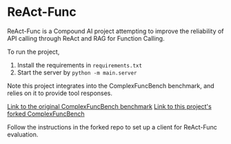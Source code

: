 # ReAct-Func

ReAct-Func is a Compound AI project attempting to improve the reliability of API calling through ReAct and RAG for Function Calling.

To run the project,
1. Install the requirements in `requirements.txt`
2. Start the server by `python -m main.server`

Note this project integrates into the ComplexFuncBench benchmark, and relies on it to provide tool responses.

[Link to the original ComplexFuncBench benchmark](https://github.com/THUDM/ComplexFuncBench?tab=readme-ov-file)
[Link to this project's forked ComplexFuncBench](https://github.com/echen4628/ComplexFuncBench)

Follow the instructions in the forked repo to set up a client for ReAct-Func evaluation.